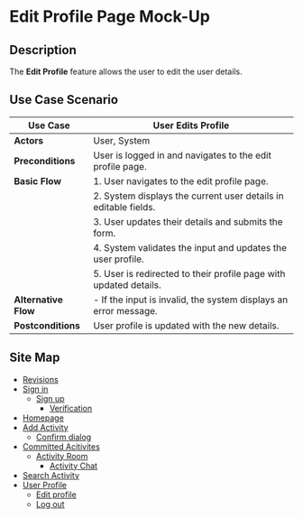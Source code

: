 # Edit Profile Page Mock-Up

## Description
The **Edit Profile** feature allows the user to edit the user details.

## Use Case Scenario

| Use Case        | User Edits Profile                                                                     |
|-----------------|----------------------------------------------------------------------------------------|
| **Actors**      | User, System                                                                           |
| **Preconditions** | User is logged in and navigates to the edit profile page.                             |
| **Basic Flow**  | 1. User navigates to the edit profile page.                                             |
|                 | 2. System displays the current user details in editable fields.                         |
|                 | 3. User updates their details and submits the form.                                     |
|                 | 4. System validates the input and updates the user profile.                             |
|                 | 5. User is redirected to their profile page with updated details.                       |
| **Alternative Flow** | - If the input is invalid, the system displays an error message.                  |
| **Postconditions** | User profile is updated with the new details.                                        |

## Site Map

- [Revisions](https://github.com/jbcabs14/Hiraya/blob/main/README.md)
- [Sign in](sign-in.md)
  * [Sign up](sign-up.md)
    * [Verification](verification.md)
- [Homepage](homepage.md)
- [Add Activity](add-activity.md)
   * [Confirm dialog](confirm-dialog.md)
- [Committed Acitivites](committed-activities.md)
  * [Activity Room](activity-room.md)
    * [Activity Chat](activity-chat.md)
- [Search Activity](search-activity.md)
- [User Profile](user-profile.md)
  * [Edit profile](edit-profile.md)
  * [Log out](log-out.md)

